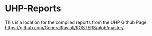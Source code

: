 # UHP-Reports
This is a location for the compiled reports from the UHP Github Page
https://github.com/GeneralRavioli/ROSTERS/blob/master/
